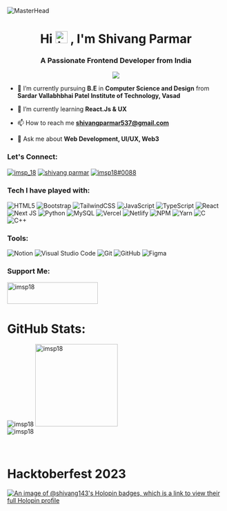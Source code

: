 ![MasterHead](https://media.discordapp.net/attachments/910374452032852009/1021436919558717580/Blue_Professional_Graphic_Designer_Profile_LinkedIn_Banner_.gif?width=1025&height=256)
<h1 align="center">Hi <img src="https://user-images.githubusercontent.com/1303154/88677602-1635ba80-d120-11ea-84d8-d263ba5fc3c0.gif" width="28px" height="28px" alt="hi">
, I'm Shivang Parmar</h1>
<h3 align="center" >A Passionate Frontend Developer from India</h3>

<p align="center">
  <img src="https://github-profile-trophy.vercel.app/?username=imsp18&no-frame=true&column=5&margin-w=10&margin-h=10&theme=discord" />

</p>

- 🔭 I’m currently pursuing **B.E** in **Computer Science and Design** from **Sardar Vallabhbhai Patel Institute of Technology, Vasad**

- 🌱 I’m currently learning **React.Js & UX**

- 📫 How to reach me **shivangparmar537@gmail.com**

- 💬 Ask me about **Web Development, UI/UX, Web3**  

<h3 align="left">Let's Connect:</h3>
<p align="left">
<a href="https://twitter.com/imsp_18" target="blank"><img align="center" src="https://ziadoua.github.io/m3-Markdown-Badges/badges/Twitter/twitter1.svg" alt="imsp_18" /></a>
<a href="https://linkedin.com/in/shivang-parmar" target="blank"><img align="center" src="https://ziadoua.github.io/m3-Markdown-Badges/badges/LinkedIn/linkedin1.svg" alt="shivang parmar" /></a>
<a href="https://discord.gg/imsp18#0088" target="blank"><img align="center" src="https://ziadoua.github.io/m3-Markdown-Badges/badges/Discord/discord1.svg" alt="imsp18#0088" /></a>

<h3 align="left">Tech I have played with:</h3>

![HTML5](https://ziadoua.github.io/m3-Markdown-Badges/badges/HTML/html1.svg) ![Bootstrap](https://ziadoua.github.io/m3-Markdown-Badges/badges/Bootstrap/bootstrap1.svg) ![TailwindCSS](https://ziadoua.github.io/m3-Markdown-Badges/badges/TailwindCSS/tailwindcss1.svg) ![JavaScript](https://ziadoua.github.io/m3-Markdown-Badges/badges/Javascript/javascript3.svg) ![TypeScript](https://ziadoua.github.io/m3-Markdown-Badges/badges/TypeScript/typescript1.svg) ![React](https://ziadoua.github.io/m3-Markdown-Badges/badges/React/react1.svg) ![Next JS](https://ziadoua.github.io/m3-Markdown-Badges/badges/NextJS/nextjs1.svg) 
 ![Python](https://ziadoua.github.io/m3-Markdown-Badges/badges/Python/python1.svg) ![MySQL](https://ziadoua.github.io/m3-Markdown-Badges/badges/MySQL/mysql1.svg) ![Vercel](	https://ziadoua.github.io/m3-Markdown-Badges/badges/Vercel/vercel1.svg) ![Netlify](https://ziadoua.github.io/m3-Markdown-Badges/badges/Netlify/netlify3.svg) ![NPM](https://ziadoua.github.io/m3-Markdown-Badges/badges/npm/npm1.svg)	![Yarn](https://ziadoua.github.io/m3-Markdown-Badges/badges/Yarn/yarn1.svg) ![C](https://ziadoua.github.io/m3-Markdown-Badges/badges/C/c1.svg) ![C++](https://ziadoua.github.io/m3-Markdown-Badges/badges/C++/c++1.svg)

<h3 align="left">Tools:</h3>

![Notion](https://ziadoua.github.io/m3-Markdown-Badges/badges/Notion/notion3.svg) ![Visual Studio Code](https://ziadoua.github.io/m3-Markdown-Badges/badges/VisualStudioCode/visualstudiocode1.svg) ![Git](https://ziadoua.github.io/m3-Markdown-Badges/badges/Git/git1.svg)  ![GitHub](https://ziadoua.github.io/m3-Markdown-Badges/badges/Github/github3.svg) ![Figma](https://ziadoua.github.io/m3-Markdown-Badges/badges/Figma/figma2.svg) 
<h3 align="left">Support Me:</h3>

<p><a href="https://www.buymeacoffee.com/imsp18"> <img align="left" src="https://ziadoua.github.io/m3-Markdown-Badges/badges/BuyMeACoffee/buymeacoffee2.svg" height="50" width="210" alt="imsp18" /></a></p>
<Br>
<br>
<br>

# GitHub Stats:
 
<div align="left">
  <img src="https://github-readme-streak-stats.herokuapp.com/?user=imsp18&theme=tokyonight&hide_border=true" alt="imsp18" /> <img height="191px" src="https://github-readme-stats-sigma-five.vercel.app/api/top-langs/?username=imsp18&theme=tokyonight&layout=compact&count_private=true&hide_border=true" alt="imsp18" /><br>
<img align="center" src="https://github-readme-stats-sigma-five.vercel.app/api?username=imsp18&&theme=tokyonight&hide_border=true&locale=en" alt="imsp18" />
</div>
<br>
<br>

# Hacktoberfest 2023
[![An image of @shivang143's Holopin badges, which is a link to view their full Holopin profile](https://holopin.me/shivang143)](https://holopin.io/@shivang143)
